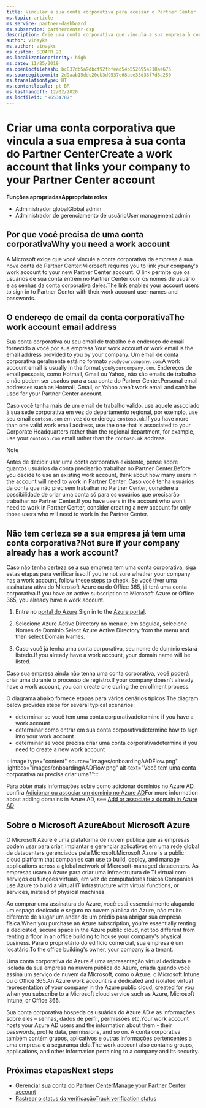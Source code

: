 ```yaml
---
title: Vincular a sua conta corporativa para acessar o Partner Center
ms.topic: article
ms.service: partner-dashboard
ms.subservice: partnercenter-csp
description: Crie uma conta corporativa que vincula a sua empresa à conta do Partner Center. Isso permite que os funcionários na sua empresa acessem o Partner Center.
author: vinayks
ms.author: vinayks
ms.custom: SEOAPR.20
ms.localizationpriority: high
ms.date: 11/25/2019
ms.openlocfilehash: bc837db5a9dbcf92fbfead54b552695a218ae675
ms.sourcegitcommit: 2d9aab15ddc20cb3d9537e68ace33d36f7d8a250
ms.translationtype: HT
ms.contentlocale: pt-BR
ms.lasthandoff: 12/02/2020
ms.locfileid: "96534787"
---
```

# <a name="create-a-work-account-that-links-your-company-to-your-partner-center-account"></a><span data-ttu-id="b9407-104">Criar uma conta corporativa que vincula a sua empresa à sua conta do Partner Center</span><span class="sxs-lookup"><span data-stu-id="b9407-104">Create a work account that links your company to your Partner Center account</span></span>

<span data-ttu-id="b9407-105">**Funções apropriadas**</span><span class="sxs-lookup"><span data-stu-id="b9407-105">**Appropriate roles**</span></span>

- <span data-ttu-id="b9407-106">Administrador global</span><span class="sxs-lookup"><span data-stu-id="b9407-106">Global admin</span></span>
- <span data-ttu-id="b9407-107">Administrador de gerenciamento de usuário</span><span class="sxs-lookup"><span data-stu-id="b9407-107">User management admin</span></span>

## <a name="why-you-need-a-work-account"></a><span data-ttu-id="b9407-108">Por que você precisa de uma conta corporativa</span><span class="sxs-lookup"><span data-stu-id="b9407-108">Why you need a work account</span></span>

<span data-ttu-id="b9407-109">A Microsoft exige que você vincule a conta corporativa da empresa à sua nova conta do Partner Center.</span><span class="sxs-lookup"><span data-stu-id="b9407-109">Microsoft requires you to link your company's work account to your new Partner Center account.</span></span> <span data-ttu-id="b9407-110">O link permite que os usuários de sua conta entrem no Partner Center com os nomes de usuário e as senhas da conta corporativa deles.</span><span class="sxs-lookup"><span data-stu-id="b9407-110">The link enables your account users to sign in to Partner Center with their work account user names and passwords.</span></span>

## <a name="the-work-account-email-address"></a><span data-ttu-id="b9407-111">O endereço de email da conta corporativa</span><span class="sxs-lookup"><span data-stu-id="b9407-111">The work account email address</span></span>

<span data-ttu-id="b9407-112">Sua conta corporativa ou seu email de trabalho é o endereço de email fornecido a você por sua empresa.</span><span class="sxs-lookup"><span data-stu-id="b9407-112">Your work account or work email is the email address provided to you by your company.</span></span> <span data-ttu-id="b9407-113">Um email de conta corporativa geralmente está no formato `you@yourcompany.com`.</span><span class="sxs-lookup"><span data-stu-id="b9407-113">A work account email is usually in the format `you@yourcompany.com`.</span></span> <span data-ttu-id="b9407-114">Endereços de email pessoais, como Hotmail, Gmail ou Yahoo, não são emails de trabalho e não podem ser usados para a sua conta do Partner Center.</span><span class="sxs-lookup"><span data-stu-id="b9407-114">Personal email addresses such as Hotmail, Gmail, or Yahoo aren't work email and can't be used for your Partner Center account.</span></span>

<span data-ttu-id="b9407-115">Caso você tenha mais de um email de trabalho válido, use aquele associado à sua sede corporativa em vez do departamento regional, por exemplo, use seu email `contoso.com` em vez do endereço `contoso.uk`.</span><span class="sxs-lookup"><span data-stu-id="b9407-115">If you have more than one valid work email address, use the one that is associated to your Corporate Headquarters rather than the regional department, for example, use your `contoso.com` email rather than the `contoso.uk` address.</span></span>

> [!NOTE]  
> <span data-ttu-id="b9407-116">Antes de decidir usar uma conta corporativa existente, pense sobre quantos usuários da conta precisarão trabalhar no Partner Center.</span><span class="sxs-lookup"><span data-stu-id="b9407-116">Before you decide to use an existing work account, think about how many users in the account will need to work in Partner Center.</span></span> <span data-ttu-id="b9407-117">Caso você tenha usuários da conta que não precisem trabalhar no Partner Center, considere a possibilidade de criar uma conta só para os usuários que precisarão trabalhar no Partner Center.</span><span class="sxs-lookup"><span data-stu-id="b9407-117">If you have users in the account who won't need to work in Partner Center, consider creating a new account for only those users who will need to work in the Partner Center.</span></span>

## <a name="not-sure-if-your-company-already-has-a-work-account"></a><span data-ttu-id="b9407-118">Não tem certeza se a sua empresa já tem uma conta corporativa?</span><span class="sxs-lookup"><span data-stu-id="b9407-118">Not sure if your company already has a work account?</span></span>

<span data-ttu-id="b9407-119">Caso não tenha certeza se a sua empresa tem uma conta corporativa, siga estas etapas para verificar isso.</span><span class="sxs-lookup"><span data-stu-id="b9407-119">If you're not sure whether your company has a work account, follow these steps to check.</span></span> <span data-ttu-id="b9407-120">Se você tiver uma assinatura ativa do Microsoft Azure ou do Office 365, já terá uma conta corporativa.</span><span class="sxs-lookup"><span data-stu-id="b9407-120">If you have an active subscription to Microsoft Azure or Office 365, you already have a work account.</span></span>

1. <span data-ttu-id="b9407-121">Entre no [portal do Azure](https://portal.azure.com).</span><span class="sxs-lookup"><span data-stu-id="b9407-121">Sign in to the [Azure portal](https://portal.azure.com).</span></span>

2. <span data-ttu-id="b9407-122">Selecione Azure Active Directory no menu e, em seguida, selecione Nomes de Domínio.</span><span class="sxs-lookup"><span data-stu-id="b9407-122">Select Azure Active Directory from the menu and then select Domain Names.</span></span>

3. <span data-ttu-id="b9407-123">Caso você já tenha uma conta corporativa, seu nome de domínio estará listado.</span><span class="sxs-lookup"><span data-stu-id="b9407-123">If you already have a work account, your domain name will be listed.</span></span>

<span data-ttu-id="b9407-124">Caso sua empresa ainda não tenha uma conta corporativa, você poderá criar uma durante o processo de registro.</span><span class="sxs-lookup"><span data-stu-id="b9407-124">If your company doesn't already have a work account, you can create one during the enrollment process.</span></span>

<span data-ttu-id="b9407-125">O diagrama abaixo fornece etapas para vários cenários típicos:</span><span class="sxs-lookup"><span data-stu-id="b9407-125">The diagram below provides steps for several typical scenarios:</span></span>

- <span data-ttu-id="b9407-126">determinar se você tem uma conta corporativa</span><span class="sxs-lookup"><span data-stu-id="b9407-126">determine if you have a work account</span></span>
- <span data-ttu-id="b9407-127">determinar como entrar em sua conta corporativa</span><span class="sxs-lookup"><span data-stu-id="b9407-127">determine how to sign into your work account</span></span>
- <span data-ttu-id="b9407-128">determinar se você precisa criar uma conta corporativa</span><span class="sxs-lookup"><span data-stu-id="b9407-128">determine if you need to create a new work account</span></span>

:::image type="content" source="images/onboardingAADFlow.png" lightbox="images/onboardingAADFlow.png" alt-text="Você tem uma conta corporativa ou precisa criar uma?":::

<span data-ttu-id="b9407-130">Para obter mais informações sobre como adicionar domínios no Azure AD, confira [Adicionar ou associar um domínio no Azure AD](/azure/active-directory/active-directory-add-domain)</span><span class="sxs-lookup"><span data-stu-id="b9407-130">For more information about adding domains in Azure AD, see [Add or associate a domain in Azure AD](/azure/active-directory/active-directory-add-domain)</span></span>

## <a name="about-microsoft-azure"></a><span data-ttu-id="b9407-131">Sobre o Microsoft Azure</span><span class="sxs-lookup"><span data-stu-id="b9407-131">About Microsoft Azure</span></span>

<span data-ttu-id="b9407-132">O Microsoft Azure é uma plataforma de nuvem pública que as empresas podem usar para criar, implantar e gerenciar aplicativos em uma rede global de datacenters gerenciados pela Microsoft.</span><span class="sxs-lookup"><span data-stu-id="b9407-132">Microsoft Azure is a public cloud platform that companies can use to build, deploy, and manage applications across a global network of Microsoft-managed datacenters.</span></span> <span data-ttu-id="b9407-133">As empresas usam o Azure para criar uma infraestrutura de TI virtual com serviços ou funções virtuais, em vez de computadores físicos.</span><span class="sxs-lookup"><span data-stu-id="b9407-133">Companies use Azure to build a virtual IT infrastructure with virtual functions, or services, instead of physical machines.</span></span>

<span data-ttu-id="b9407-134">Ao comprar uma assinatura do Azure, você está essencialmente alugando um espaço dedicado e seguro na nuvem pública do Azure, não muito diferente de alugar um andar de um prédio para abrigar sua empresa física.</span><span class="sxs-lookup"><span data-stu-id="b9407-134">When you purchase an Azure subscription, you're essentially renting a dedicated, secure space in the Azure public cloud, not too different from renting a floor in an office building to house your company's physical business.</span></span> <span data-ttu-id="b9407-135">Para o proprietário do edifício comercial, sua empresa é um locatário.</span><span class="sxs-lookup"><span data-stu-id="b9407-135">To the office building's owner, your company is a tenant.</span></span>

<span data-ttu-id="b9407-136">Uma conta corporativa do Azure é uma representação virtual dedicada e isolada da sua empresa na nuvem pública do Azure, criada quando você assina um serviço de nuvem da Microsoft, como o Azure, o Microsoft Intune ou o Office 365.</span><span class="sxs-lookup"><span data-stu-id="b9407-136">An Azure work account is a dedicated and isolated virtual representation of your company in the Azure public cloud, created for you when you subscribe to a Microsoft cloud service such as Azure, Microsoft Intune, or Office 365.</span></span>

<span data-ttu-id="b9407-137">Sua conta corporativa hospeda os usuários do Azure AD e as informações sobre eles – senhas, dados de perfil, permissões etc.</span><span class="sxs-lookup"><span data-stu-id="b9407-137">Your work account hosts your Azure AD users and the information about them - their passwords, profile data, permissions, and so on.</span></span> <span data-ttu-id="b9407-138">A conta corporativa também contém grupos, aplicativos e outras informações pertencentes a uma empresa e à segurança dela.</span><span class="sxs-lookup"><span data-stu-id="b9407-138">The work account also contains groups, applications, and other information pertaining to a company and its security.</span></span>

## <a name="next-steps"></a><span data-ttu-id="b9407-139">Próximas etapas</span><span class="sxs-lookup"><span data-stu-id="b9407-139">Next steps</span></span>

- [<span data-ttu-id="b9407-140">Gerenciar sua conta do Partner Center</span><span class="sxs-lookup"><span data-stu-id="b9407-140">Manage your Partner Center account</span></span>](partner-center-account-setup.md)
- [<span data-ttu-id="b9407-141">Rastrear o status da verificação</span><span class="sxs-lookup"><span data-stu-id="b9407-141">Track verification status</span></span>](verification-responses.md)